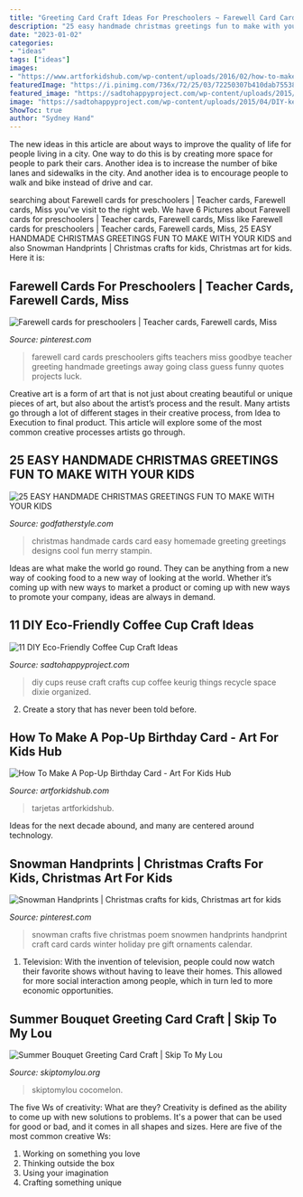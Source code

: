 ```yaml
---
title: "Greeting Card Craft Ideas For Preschoolers ~ Farewell Card Cards Preschoolers Gifts Teachers Miss Goodbye Teacher Greeting Handmade Greetings Away Going Class Guess Funny Quotes Projects Luck"
description: "25 easy handmade christmas greetings fun to make with your kids"
date: "2023-01-02"
categories:
- "ideas"
tags: ["ideas"]
images:
- "https://www.artforkidshub.com/wp-content/uploads/2016/02/how-to-make-birthday-card-feature.jpg"
featuredImage: "https://i.pinimg.com/736x/72/25/03/72250307b410dab75538b4de1dcc2a80--pre-school-crafts-kids-crafts.jpg"
featured_image: "https://sadtohappyproject.com/wp-content/uploads/2015/04/DIY-keurig-k-cups-crafts-to-make-reuse-recycle-upcycle-art-and-craft10.jpg"
image: "https://sadtohappyproject.com/wp-content/uploads/2015/04/DIY-keurig-k-cups-crafts-to-make-reuse-recycle-upcycle-art-and-craft10.jpg"
ShowToc: true
author: "Sydney Hand"
---
```



The new ideas in this article are about ways to improve the quality of life for people living in a city. One way to do this is by creating more space for people to park their cars. Another idea is to increase the number of bike lanes and sidewalks in the city. And another idea is to encourage people to walk and bike instead of drive and car.

	

		
searching about Farewell cards for preschoolers | Teacher cards, Farewell cards, Miss you've visit to the right web. We have 6 Pictures about Farewell cards for preschoolers | Teacher cards, Farewell cards, Miss like Farewell cards for preschoolers | Teacher cards, Farewell cards, Miss, 25 EASY HANDMADE CHRISTMAS GREETINGS FUN TO MAKE WITH YOUR KIDS and also Snowman Handprints | Christmas crafts for kids, Christmas art for kids. Here it is:
		
    
## Farewell Cards For Preschoolers | Teacher Cards, Farewell Cards, Miss

<img loading=lazy src="https://i.pinimg.com/736x/84/79/7c/84797c09edda0f96656d8ef84ff795e9--farewell-card-male-birthday.jpg" onerror="this.onerror=null;this.src='https://tse3.mm.bing.net/th?id=OIP.dzOnAjyHBvBWYALLLiZDjQHaJ3&amp;pid=15.1';" alt="Farewell cards for preschoolers | Teacher cards, Farewell cards, Miss">

_Source: pinterest.com_

>farewell card cards preschoolers gifts teachers miss goodbye teacher greeting handmade greetings away going class guess funny quotes projects luck. 

	

Creative art is a form of art that is not just about creating beautiful or unique pieces of art, but also about the artist’s process and the result. Many artists go through a lot of different stages in their creative process, from Idea to Execution to final product. This article will explore some of the most common creative processes artists go through.

    
## 25 EASY HANDMADE CHRISTMAS GREETINGS FUN TO MAKE WITH YOUR KIDS

<img loading=lazy src="http://godfatherstyle.com/wp-content/uploads/2015/11/7-Handmade-christmas-cards-with-red-ribbon..jpg" onerror="this.onerror=null;this.src='https://tse1.mm.bing.net/th?id=OIP.BpzsmfP2F7nGvVVra4dqsAHaJ4&amp;pid=15.1';" alt="25 EASY HANDMADE CHRISTMAS GREETINGS FUN TO MAKE WITH YOUR KIDS">

_Source: godfatherstyle.com_

>christmas handmade cards card easy homemade greeting greetings designs cool fun merry stampin. 

	

Ideas are what make the world go round. They can be anything from a new way of cooking food to a new way of looking at the world. Whether it’s coming up with new ways to market a product or coming up with new ways to promote your company, ideas are always in demand.

    
## 11 DIY Eco-Friendly Coffee Cup Craft Ideas

<img loading=lazy src="https://sadtohappyproject.com/wp-content/uploads/2015/04/DIY-keurig-k-cups-crafts-to-make-reuse-recycle-upcycle-art-and-craft10.jpg" onerror="this.onerror=null;this.src='https://tse2.mm.bing.net/th?id=OIP.kFMRyTXkH-owKbgwUUULdQHaMK&amp;pid=15.1';" alt="11 DIY Eco-Friendly Coffee Cup Craft Ideas">

_Source: sadtohappyproject.com_

>diy cups reuse craft crafts cup coffee keurig things recycle space dixie organized. 

	

2. Create a story that has never been told before.

    
## How To Make A Pop-Up Birthday Card - Art For Kids Hub

<img loading=lazy src="https://www.artforkidshub.com/wp-content/uploads/2016/02/how-to-make-birthday-card-feature.jpg" onerror="this.onerror=null;this.src='https://tse2.mm.bing.net/th?id=OIP.ulLBaU4WQ2H_R7ENEsyX6wHaE8&amp;pid=15.1';" alt="How To Make A Pop-Up Birthday Card - Art For Kids Hub">

_Source: artforkidshub.com_

>tarjetas artforkidshub. 

	

Ideas for the next decade abound, and many are centered around technology.

    
## Snowman Handprints | Christmas Crafts For Kids, Christmas Art For Kids

<img loading=lazy src="https://i.pinimg.com/736x/72/25/03/72250307b410dab75538b4de1dcc2a80--pre-school-crafts-kids-crafts.jpg" onerror="this.onerror=null;this.src='https://tse3.mm.bing.net/th?id=OIP.yPknwZ-U2h45c48Nkl917wHaJ6&amp;pid=15.1';" alt="Snowman Handprints | Christmas crafts for kids, Christmas art for kids">

_Source: pinterest.com_

>snowman crafts five christmas poem snowmen handprints handprint craft card cards winter holiday pre gift ornaments calendar. 

	

1. Television: With the invention of television, people could now watch their favorite shows without having to leave their homes. This allowed for more social interaction among people, which in turn led to more economic opportunities.

    
## Summer Bouquet Greeting Card Craft | Skip To My Lou

<img loading=lazy src="https://www.skiptomylou.org/wp-content/uploads/2014/08/Kids-birthday-card-craft-ideas-1.jpg" onerror="this.onerror=null;this.src='https://tse2.mm.bing.net/th?id=OIP.8zra5fBs8qwBDKjpht9NUQHaJ5&amp;pid=15.1';" alt="Summer Bouquet Greeting Card Craft | Skip To My Lou">

_Source: skiptomylou.org_

>skiptomylou cocomelon. 

	

The five Ws of creativity: What are they?
Creativity is defined as the ability to come up with new solutions to problems. It's a power that can be used for good or bad, and it comes in all shapes and sizes. Here are five of the most common creative Ws: 
1. Working on something you love 
2. Thinking outside the box 
3. Using your imagination 
4. Crafting something unique 

